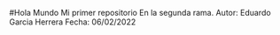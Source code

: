 #Hola Mundo
Mi primer repositorio
En la segunda rama.
Autor: Eduardo Garcia Herrera
Fecha: 06/02/2022
